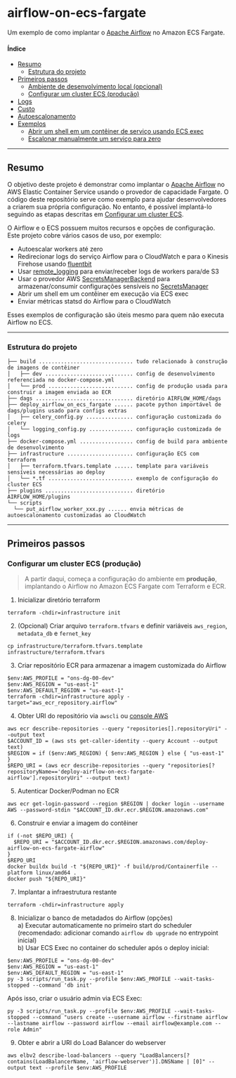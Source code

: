 # airflow-on-ecs-fargate
Um exemplo de como implantar o [Apache Airflow](https://github.com/apache/airflow) no Amazon ECS Fargate.

#### Índice
- [Resumo](#resumo)  
  - [Estrutura do projeto](#estrutura-do-projeto)  
- [Primeiros passos](#primeiros-passos)  
  - [Ambiente de desenvolvimento local (opcional)](#️-ambiente-de-desenvolvimento-local-opcional)  
  - [Configurar um cluster ECS (produção)](#-configurar-um-cluster-ecs-produção)  
- [Logs](#logs)  
- [Custo](#custo)  
- [Autoescalonamento](#autoescalonamento)  
- [Exemplos](#exemplos)  
  - [Abrir um shell em um contêiner de serviço usando ECS exec](#abrir-um-shell-em-um-contêiner-de-serviço-usando-ecs-exec)  
  - [Escalonar manualmente um serviço para zero](#escalonar-manualmente-um-serviço-para-zero)  

---

## Resumo

O objetivo deste projeto é demonstrar como implantar o [Apache Airflow](https://github.com/apache/airflow) no AWS Elastic Container Service usando o provedor de capacidade Fargate. O código deste repositório serve como exemplo para ajudar desenvolvedores a criarem sua própria configuração. No entanto, é possível implantá-lo seguindo as etapas descritas em [Configurar um cluster ECS](#-configurar-um-cluster-ecs-produção).

O Airflow e o ECS possuem muitos recursos e opções de configuração. Este projeto cobre vários casos de uso, por exemplo:  
- Autoescalar workers até zero  
- Redirecionar logs do serviço Airflow para o CloudWatch e para o Kinesis Firehose usando [fluentbit](https://fluentbit.io/)  
- Usar [remote_logging](https://airflow.apache.org/docs/apache-airflow/stable/logging-monitoring/logging-tasks.html#logging-for-tasks) para enviar/receber logs de workers para/de S3  
- Usar o provedor AWS [SecretsManagerBackend](https://airflow.apache.org/docs/apache-airflow-providers-amazon/stable/secrets-backends/aws-secrets-manager.html) para armazenar/consumir configurações sensíveis no [SecretsManager](https://aws.amazon.com/secrets-manager/)  
- Abrir um shell em um contêiner em execução via ECS exec  
- Enviar métricas statsd do Airflow para o CloudWatch  

Esses exemplos de configuração são úteis mesmo para quem não executa Airflow no ECS.

---

### Estrutura do projeto

```
├── build .............................. tudo relacionado à construção de imagens de contêiner
│   ├── dev ............................ config de desenvolvimento referenciada no docker-compose.yml
│   └── prod ........................... config de produção usada para construir a imagem enviada ao ECR
├── dags ............................... diretório AIRFLOW_HOME/dags
├── deploy_airflow_on_ecs_fargate ...... pacote python importável de dags/plugins usado para configs extras
│   ├── celery_config.py ............... configuração customizada do celery
│   └── logging_config.py .............. configuração customizada de logs
├── docker-compose.yml ................. config de build para ambiente de desenvolvimento
├── infrastructure ..................... configuração ECS com terraform
│   ├── terraform.tfvars.template ...... template para variáveis sensíveis necessárias ao deploy
│   └── *.tf ........................... exemplo de configuração do cluster ECS
├── plugins ............................ diretório AIRFLOW_HOME/plugins
└── scripts
  └── put_airflow_worker_xxx.py ...... envia métricas de autoescalonamento customizadas ao CloudWatch
```

---

## Primeiros passos

### Configurar um cluster ECS (produção)

> A partir daqui, começa a configuração do ambiente em **produção**, implantando o Airflow no Amazon ECS Fargate com Terraform e ECR.  

1. Inicializar diretório terraform  
```shell
terraform -chdir=infrastructure init
```

2. (Opcional) Criar arquivo `terraform.tfvars` e definir variáveis `aws_region`, `metadata_db` e `fernet_key`  
```shell
cp infrastructure/terraform.tfvars.template infrastructure/terraform.tfvars
```

3. Criar repositório ECR para armazenar a imagem customizada do Airflow  
```shell
$env:AWS_PROFILE = "ons-dg-00-dev"
$env:AWS_REGION = "us-east-1"
$env:AWS_DEFAULT_REGION = "us-east-1"
terraform -chdir=infrastructure apply -target="aws_ecr_repository.airflow"
```

4. Obter URI do repositório via `awscli` ou [console AWS](https://console.aws.amazon.com/ecr/repositories)  
```shell
aws ecr describe-repositories --query "repositories[].repositoryUri" --output text
$ACCOUNT_ID = (aws sts get-caller-identity --query Account --output text)
$REGION = if ($env:AWS_REGION) { $env:AWS_REGION } else { "us-east-1" }
$REPO_URI = (aws ecr describe-repositories --query "repositories[?repositoryName=='deploy-airflow-on-ecs-fargate-airflow'].repositoryUri" --output text)
```

5. Autenticar Docker/Podman no ECR  
```shell
aws ecr get-login-password --region $REGION | docker login --username AWS --password-stdin "$ACCOUNT_ID.dkr.ecr.$REGION.amazonaws.com"
```

6. Construir e enviar a imagem do contêiner  
```shell
if (-not $REPO_URI) {
  $REPO_URI = "$ACCOUNT_ID.dkr.ecr.$REGION.amazonaws.com/deploy-airflow-on-ecs-fargate-airflow"
}
$REPO_URI
docker buildx build -t "${REPO_URI}" -f build/prod/Containerfile --platform linux/amd64 .
docker push "${REPO_URI}"
```

7. Implantar a infraestrutura restante  
```shell
terraform -chdir=infrastructure apply
```

8. Inicializar o banco de metadados do Airflow (opções)  
  a) Executar automaticamente no primeiro start do scheduler (recomendado: adicionar comando `airflow db upgrade` no entrypoint inicial)  
  b) Usar ECS Exec no container do scheduler após o deploy inicial:  
```shell
$env:AWS_PROFILE = "ons-dg-00-dev"
$env:AWS_REGION = "us-east-1"
$env:AWS_DEFAULT_REGION = "us-east-1"
py -3 scripts/run_task.py --profile $env:AWS_PROFILE --wait-tasks-stopped --command 'db init'
```
  Após isso, criar o usuário admin via ECS Exec:  
```shell
py -3 scripts/run_task.py --profile $env:AWS_PROFILE --wait-tasks-stopped --command "users create --username airflow --firstname airflow --lastname airflow --password airflow --email airflow@example.com --role Admin"
```

9. Obter e abrir a URI do Load Balancer do webserver  
```shell
aws elbv2 describe-load-balancers --query "LoadBalancers[?contains(LoadBalancerName, 'airflow-webserver')].DNSName | [0]" --output text --profile $env:AWS_PROFILE
```
